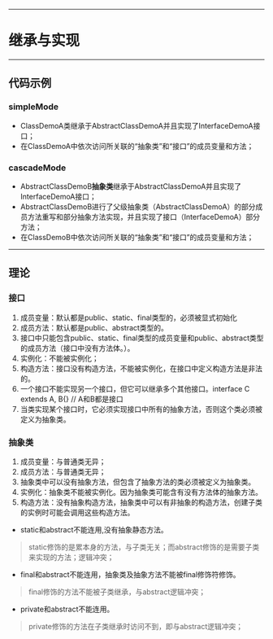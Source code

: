 ------
# 继承与实现

------
## 代码示例
### simpleMode
- ClassDemoA类继承于AbstractClassDemoA并且实现了InterfaceDemoA接口；
- 在ClassDemoA中依次访问所关联的“抽象类”和“接口”的成员变量和方法；
### cascadeMode
- AbstractClassDemoB**抽象类**继承于AbstractClassDemoA并且实现了InterfaceDemoA接口；
- AbstractClassDemoB进行了父级抽象类（AbstractClassDemoA）的部分成员方法重写和部分抽象方法实现，并且实现了接口（InterfaceDemoA）部分方法；
- 在ClassDemoB中依次访问所关联的“抽象类”和“接口”的成员变量和方法；

------
## 理论
### 接口
1. 成员变量：默认都是public、static、final类型的，必须被显式初始化
2. 成员方法：默认都是public、abstract类型的。
3. 接口中只能包含public、static、final类型的成员变量和public、abstract类型的成员方法（接口中没有方法体。）。
4. 实例化：不能被实例化；
5. 构造方法：接口没有构造方法，不能被实例化，在接口中定义构造方法是非法的。
6. 一个接口不能实现另一个接口，但它可以继承多个其他接口。interface C extends A, B{} // A和B都是接口
7. 当类实现某个接口时，它必须实现接口中所有的抽象方法，否则这个类必须被定义为抽象类。 
### 抽象类
1. 成员变量：与普通类无异；
2. 成员方法：与普通类无异；
3. 抽象类中可以没有抽象方法，但包含了抽象方法的类必须被定义为抽象类。
4. 实例化：抽象类不能被实例化。因为抽象类可能含有没有方法体的抽象方法。
5. 构造方法：没有抽象构造方法，抽象类中可以有非抽象的构造方法，创建子类的实例时可能会调用这些构造方法。 
- static和abstract不能连用,没有抽象静态方法。
> static修饰的是累本身的方法，与子类无关；而abstract修饰的是需要子类来实现的方法；逻辑冲突；
- final和abstract不能连用，抽象类及抽象方法不能被final修饰符修饰。
> final修饰的方法不能被子类继承，与abstract逻辑冲突；
- private和abstract不能连用。
> private修饰的方法在子类继承时访问不到，即与abstract逻辑冲突；
